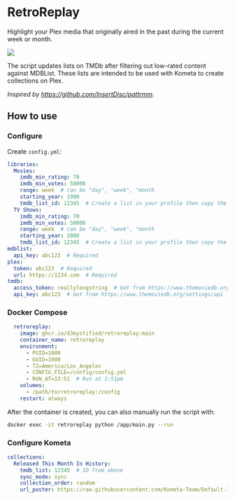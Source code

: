 # RetroReplay

Highlight your Plex media that originally aired in the past during the current week or month.

![](https://i.imgur.com/akwExaK.png)

The script updates lists on TMDb after filtering out low-rated content against MDBList. These lists are intended to be used with Kometa to create collections on Plex.

*Inspired by https://github.com/InsertDisc/pattrmm.*

## How to use

### Configure

Create `config.yml`:

```yaml
libraries:
  Movies:
    imdb_min_rating: 70
    imdb_min_votes: 50000
    range: week  # can be "day", "week", "month
    starting_year: 1990
    tmdb_list_id: 12345  # Create a list in your profile then copy the ID here
  TV Shows:
    imdb_min_rating: 70
    imdb_min_votes: 50000
    range: week  # can be "day", "week", "month
    starting_year: 2000
    tmdb_list_id: 12345  # Create a list in your profile then copy the ID here
mdblist:
  api_key: abc123  # Required
plex:
  token: abc123  # Required
  url: https://1234.com  # Required
tmdb:
  access_token: reallylongstring  # Get from https://www.themoviedb.org/settings/api
  api_key: abc123  # Get from https://www.themoviedb.org/settings/api
```

### Docker Compose

```yaml
  retroreplay:
    image: ghcr.io/d3mystified/retroreplay:main
    container_name: retroreplay
    environment:
      - PUID=1000
      - GUID=1000
      - TZ=America/Los_Angeles
      - CONFIG_FILE=/config/config.yml
      - RUN_AT=13:51  # Run at 1:51pm
    volumes:
      - /path/to/retroreplay:/config
    restart: always
```

After the container is created, you can also manually run the script with:

```bash
docker exec -it retroreplay python /app/main.py --run
```

### Configure Kometa

```yaml
collections:
  Released This Month In History:
    tmdb_list: 12345  # ID from above
    sync_mode: sync
    collection_order: random
    url_poster: https://raw.githubusercontent.com/Kometa-Team/Default-Images/refs/heads/master/chart/This%20Week%20in%20History.jpg
```
